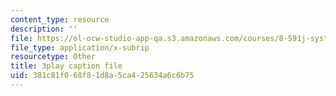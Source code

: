 ```yaml
---
content_type: resource
description: ''
file: https://ol-ocw-studio-app-qa.s3.amazonaws.com/courses/8-591j-systems-biology-fall-2014/381c81f068f81d8a5ca425634a6c6b75_BJXCf6pFrhA.srt
file_type: application/x-subrip
resourcetype: Other
title: 3play caption file
uid: 381c81f0-68f8-1d8a-5ca4-25634a6c6b75
---
```

